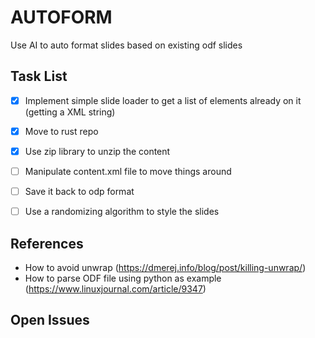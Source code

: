 # AUTOFORM
Use AI to auto format slides based on existing odf slides

## Task List 
 * [x] Implement simple slide loader to get a list of elements already on it (getting a XML string)
 * [x] Move to rust repo
 * [x] Use zip library to unzip the content  
 * [ ] Manipulate content.xml file to move things around 
 * [ ] Save it back to odp format 
 * [ ] Use a randomizing algorithm to style the slides 



## References
* How to avoid unwrap (https://dmerej.info/blog/post/killing-unwrap/)
* How to parse ODF file using python as example (https://www.linuxjournal.com/article/9347)

## Open Issues
